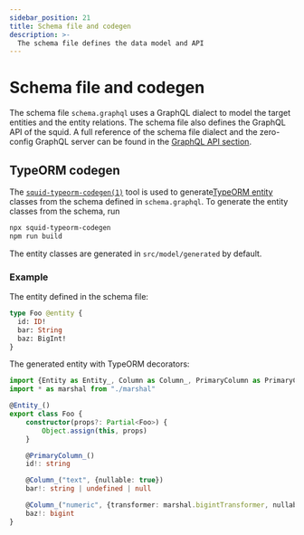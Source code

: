 ```yaml
---
sidebar_position: 21
title: Schema file and codegen
description: >-
  The schema file defines the data model and API
---
```


# Schema file and codegen

The schema file `schema.graphql` uses a GraphQL dialect to model the target entities and the entity relations. The schema file also defines the GraphQL API of the squid. A full reference of the schema file dialect and the zero-config GraphQL server can be found in the [GraphQL API section](/graphql-api).

## TypeORM codegen

The [`squid-typeorm-codegen(1)`](https://github.com/subsquid/squid-sdk/tree/master/typeorm/typeorm-codegen) tool is used to generate[TypeORM entity](https://typeorm.io/) classes from the schema defined in `schema.graphql`. To generate the entity classes from the schema, run

```bash
npx squid-typeorm-codegen
npm run build
```

The entity classes are generated in `src/model/generated` by default. 

### Example

The entity defined in the schema file:
```graphql title="schema.graphql"
type Foo @entity {
  id: ID!
  bar: String
  baz: BigInt!
}
```
The generated entity with TypeORM decorators:
```ts title="src/model/generated/foo.ts"
import {Entity as Entity_, Column as Column_, PrimaryColumn as PrimaryColumn_} from "typeorm"
import * as marshal from "./marshal"

@Entity_()
export class Foo {
    constructor(props?: Partial<Foo>) {
        Object.assign(this, props)
    }

    @PrimaryColumn_()
    id!: string

    @Column_("text", {nullable: true})
    bar!: string | undefined | null

    @Column_("numeric", {transformer: marshal.bigintTransformer, nullable: false})
    baz!: bigint
}
```